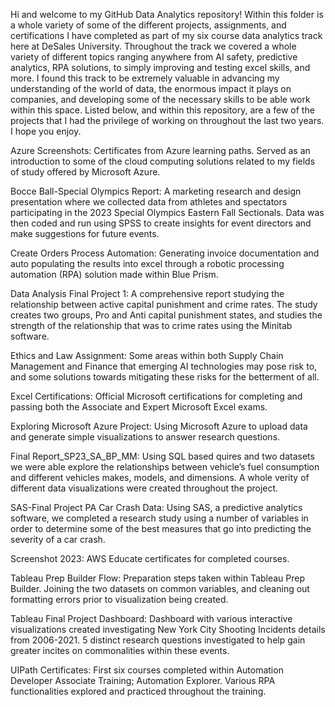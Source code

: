 Hi and welcome to my GitHub Data Analytics repository! Within this folder is a whole variety of some of the different projects, assignments, and certifications I have completed as part of my six course data analytics track here at DeSales University. Throughout the track we covered a whole variety of different topics ranging anywhere from AI safety, predictive analytics, RPA solutions, to simply improving and testing excel skills, and more. I found this track to be extremely valuable in advancing my understanding of the world of data, the enormous impact it plays on companies, and developing some of the necessary skills to be able work within this space. Listed below, and within this repository, are a few of the projects that I had the privilege of working on throughout the last two years. I hope you enjoy.

Azure Screenshots: Certificates from Azure learning paths. Served as an introduction to some of the cloud computing solutions related to my fields of study offered by Microsoft Azure. 

Bocce Ball-Special Olympics Report: A marketing research and design presentation where we collected data from athletes and spectators participating in the 2023 Special Olympics Eastern Fall Sectionals. Data was then coded and run using SPSS to create insights for event directors and make suggestions for future events. 

Create Orders Process Automation: Generating invoice documentation and auto populating the results into excel through a robotic processing automation (RPA) solution made within Blue Prism. 

Data Analysis Final Project 1: A comprehensive report studying the relationship between active capital punishment and crime rates. The study creates two groups, Pro and Anti capital punishment states, and studies the strength of the relationship that was to crime rates using the Minitab software. 

Ethics and Law Assignment: Some areas within both Supply Chain Management and Finance that emerging AI technologies may pose risk to, and some solutions towards mitigating these risks for the betterment of all. 

Excel Certifications: Official Microsoft certifications for completing and passing both the Associate and Expert Microsoft Excel exams. 

Exploring Microsoft Azure Project: Using Microsoft Azure to upload data and generate simple visualizations to answer research questions.  

Final Report_SP23_SA_BP_MM: Using SQL based quires and two datasets we were able explore the relationships between vehicle’s fuel consumption and different vehicles makes, models, and dimensions. A whole verity of different data visualizations were created throughout the project. 

SAS-Final Project PA Car Crash Data: Using SAS, a predictive analytics software, we completed a research study using a number of variables in order to determine some of the best measures that go into predicting the severity of a car crash. 

Screenshot 2023: AWS Educate certificates for completed courses. 

Tableau Prep Builder Flow: Preparation steps taken within Tableau Prep Builder. Joining the two datasets on common variables, and cleaning out formatting errors prior to visualization being created. 

Tableau Final Project Dashboard: Dashboard with various interactive visualizations created investigating New York City Shooting Incidents details from 2006-2021. 5 distinct research questions investigated to help gain greater incites on commonalities within these events. 

UIPath Certificates: First six courses completed within Automation Developer Associate Training; Automation Explorer. Various RPA functionalities explored and practiced throughout the training.   
